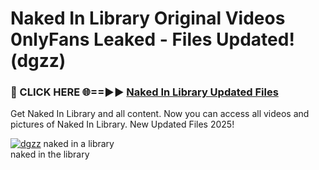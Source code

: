 # Naked In Library Original Videos 0nlyFans Leaked - Files Updated! (dgzz)

<h3>🔴 CLICK HERE 🌐==►► <a href="https://tinyurl.com/up5wt9bj" rel="nofollow">Naked In Library Updated Files</a></h3>

Get Naked In Library and all content. Now you can access all videos and pictures of Naked In Library. New Updated Files 2025!

[![dgzz](https://i.imgur.com/ABiUzMV.gif)](https://tinyurl.com/up5wt9bj)
naked in a library<br>
naked in the library